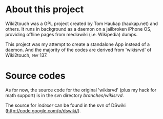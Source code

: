 # About this project #

Wiki2touch was a GPL project created by Tom Haukap (haukap.net) and others. It runs in background as a daemon on a jailbroken iPhone OS, providing offline pages from mediawiki (i.e. Wikipedia) dumps.

This project was my attempt to create a standalone App instead of a daemon. And the majority of the codes are derived from 'wikisrvd' of Wiki2touch, rev 137.


# Source codes #

As for now, the source code for the original 'wikisrvd' (plus my hack for math support) is in the svn directory _branches/wikisrvd_.

The source for _indexer_ can be found in the svn of DSwiki (http://code.google.com/p/dswiki/).